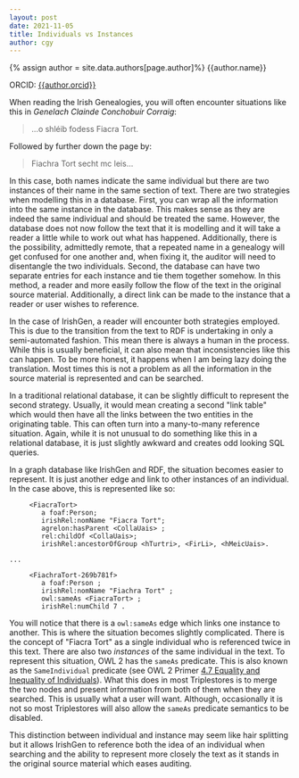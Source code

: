 ```yaml
---
layout: post
date: 2021-11-05
title: Individuals vs Instances
author: cgy
---
```


{% assign author = site.data.authors[page.author]%}
{{author.name}}

ORCID: <a href="https://orcid.org/{{ author.orcid }}" title="{{author.name}}">{{author.orcid}}</a>

When reading the Irish Genealogies, you will often encounter situations like this in _Genelach Clainde Conchobuir Corraig_:

> ...o shléib fodess Fiacra Tort.

Followed by further down the page by:

> Fiachra Tort secht mc leis...

In this case, both names indicate the same individual but there are
two instances of their name in the same section of text.  There are
two strategies when modelling this in a database.  First, you can wrap
all the information into the same instance in the database.  This
makes sense as they are indeed the same individual and should be
treated the same.  However, the database does not now follow the text
that it is modelling and it will take a reader a little while to work
out what has happened.  Additionally, there is the possibility,
admittedly remote, that a repeated name in a genealogy will get
confused for one another and, when fixing it, the auditor will need to
disentangle the two individuals.  Second, the database can have two
separate entries for each instance and tie them together somehow.  In
this method, a reader and more easily follow the flow of the text in
the original source material.  Additionally, a direct link can be made
to the instance that a reader or user wishes to reference.

In the case of IrishGen, a reader will encounter both strategies
employed.  This is due to the transition from the text to RDF is
undertaking in only a semi-automated fashion.  This mean there is
always a human in the process.  While this is usually beneficial, it
can also mean that inconsistencies like this can happen.  To be more
honest, it happens when I am being lazy doing the translation.  Most
times this is not a problem as all the information in the source
material is represented and can be searched.

In a traditional relational database, it can be slightly difficult to
represent the second strategy.  Usually, it would mean creating a
second "link table" which would then have all the links between the
two entities in the originating table.  This can often turn into a
many-to-many reference situation.  Again, while it is not unusual to
do something like this in a relational database, it is just slightly
awkward and creates odd looking SQL queries.

In a graph database like IrishGen and RDF, the situation becomes
easier to represent.  It is just another edge and link to other
instances of an individual.  In the case above, this is represented
like so:

```
     <FiacraTort>
        a foaf:Person;
        irishRel:nomName "Fiacra Tort";
        agrelon:hasParent <CollaUais> ;
        rel:childOf <CollaUais>;
        irishRel:ancestorOfGroup <hTurtri>, <FirLi>, <hMeicUais>.

...

     <FiachraTort-269b781f>
        a foaf:Person ;
        irishRel:nomName "Fiachra Tort" ;
        owl:sameAs <FiacraTort> ;
        irishRel:numChild 7 .
```

You will notice that there is a `owl:sameAs` edge which links one
instance to another.  This is where the situation becomes slightly
complicated.  There is the concept of "Fiacra Tort" as a single
individual who is referenced twice in this text.  There are also two
_instances_ of the same individual in the text.  To represent this
situation, OWL 2 has the `sameAs` predicate.  This is also known as
the `SameIndividual` predicate (see OWL 2 Primer [4.7 Equality and
Inequality of
Individuals](https://www.w3.org/TR/2012/REC-owl2-primer-20121211/#Equality_and_Inequality_of_Individuals)).
What this does in most Triplestores is to merge the two nodes and
present information from both of them when they are searched.  This is
usually what a user will want.  Although, occasionally it is not so
most Triplestores will also allow the `sameAs` predicate semantics to
be disabled.

This distinction between individual and instance may seem like hair
splitting but it allows IrishGen to reference both the idea of an
individual when searching and the ability to represent more closely
the text as it stands in the original source material which eases
auditing.
